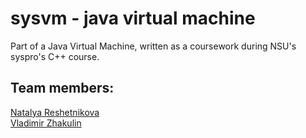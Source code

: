 # sysvm - java virtual machine

Part of a Java Virtual Machine, written as a coursework during NSU's syspro's C++ course.

## Team members:
[Natalya Reshetnikova](https://github.com/NataliaResh/)
<br>
[Vladimir Zhakulin](https://github.com/chronorose)
